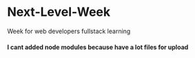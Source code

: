 # Next-Level-Week
Week for web developers fullstack learning 

#### I cant added node modules because have a lot files for upload
